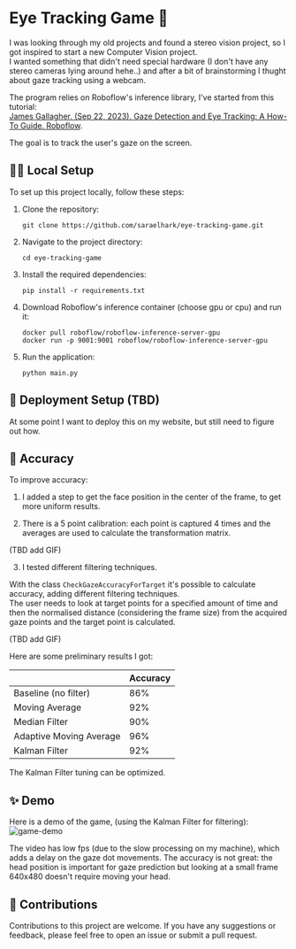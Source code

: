 # Eye Tracking Game 👀


I was looking through my old projects and found a stereo vision project, so I got inspired to start a new Computer Vision project.  
I wanted something that didn't need special hardware (I don't have any stereo cameras lying around hehe..) and after a bit of brainstorming I thught about gaze tracking using a webcam.

The program relies on Roboflow's inference library, I've started from this tutorial:  
[James Gallagher. (Sep 22, 2023). Gaze Detection and Eye Tracking: A How-To Guide. Roboflow](https://blog.roboflow.com/gaze-direction-position/).

The goal is to track the user's gaze on the screen.

## 👩‍💻 Local Setup

To set up this project locally, follow these steps:

1. Clone the repository:
    ```
    git clone https://github.com/saraelhark/eye-tracking-game.git
    ```

2. Navigate to the project directory:
    ```
    cd eye-tracking-game
    ```

3. Install the required dependencies:
    ```
    pip install -r requirements.txt
    ```

4. Download Roboflow's inference container (choose gpu or cpu) and run it:
    ```
    docker pull roboflow/roboflow-inference-server-gpu
    docker run -p 9001:9001 roboflow/roboflow-inference-server-gpu
    ```

5. Run the application:
    ```
    python main.py
    ```


## 🎢 Deployment Setup (TBD)

At some point I want to deploy this on my website, but still need to figure out how.


## 🎯 Accuracy

To improve accuracy:  
1. I added a step to get the face position in the center of the frame, to get more uniform results.

2. There is a 5 point calibration: each point is captured 4 times and the averages are used to calculate the transformation matrix.

(TBD add GIF)

3. I tested different filtering techniques.  

With the class `CheckGazeAccuracyForTarget` it's possible to calculate accuracy, adding different filtering techniques.  
The user needs to look at target points for a specified amount of time and then the normalised distance (considering the frame size) from the acquired gaze points and the target point is calculated.  

(TBD add GIF)

Here are some preliminary results I got:

|          | Accuracy |
|----------|----------|
| Baseline (no filter) |   86%    |
| Moving Average |   92%    |
| Median Filter |   90%    |
| Adaptive Moving Average |   96%    |
| Kalman Filter |   92%    |

The Kalman Filter tuning can be optimized.


## ✨ Demo

Here is a demo of the game, (using the Kalman Filter for filtering):
![game-demo](https://github.com/saraelhark/eye-tracking-game/assets/41480355/154dc427-bf2f-4e85-9dd1-1d3a1c3ce3ce)

The video has low fps (due to the slow processing on my machine), which adds a delay on the gaze dot movements.
The accuracy is not great: the head position is important for gaze prediction but looking at a small frame 640x480 doesn't require moving your head.


## 🤝 Contributions
Contributions to this project are welcome. If you have any suggestions or feedback, please feel free to open an issue or submit a pull request.
